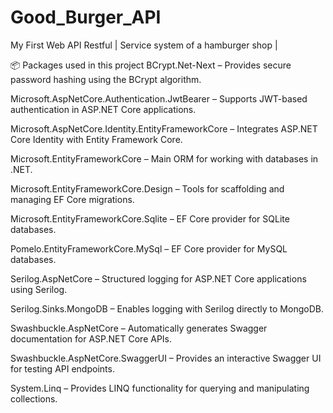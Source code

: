 # Good_Burger_API
My First Web API Restful | Service system of a hamburger shop |

📦 Packages used in this project
BCrypt.Net-Next – Provides secure password hashing using the BCrypt algorithm.

Microsoft.AspNetCore.Authentication.JwtBearer – Supports JWT-based authentication in ASP.NET Core applications.

Microsoft.AspNetCore.Identity.EntityFrameworkCore – Integrates ASP.NET Core Identity with Entity Framework Core.

Microsoft.EntityFrameworkCore – Main ORM for working with databases in .NET.

Microsoft.EntityFrameworkCore.Design – Tools for scaffolding and managing EF Core migrations.

Microsoft.EntityFrameworkCore.Sqlite – EF Core provider for SQLite databases.

Pomelo.EntityFrameworkCore.MySql – EF Core provider for MySQL databases.

Serilog.AspNetCore – Structured logging for ASP.NET Core applications using Serilog.

Serilog.Sinks.MongoDB – Enables logging with Serilog directly to MongoDB.

Swashbuckle.AspNetCore – Automatically generates Swagger documentation for ASP.NET Core APIs.

Swashbuckle.AspNetCore.SwaggerUI – Provides an interactive Swagger UI for testing API endpoints.

System.Linq – Provides LINQ functionality for querying and manipulating collections.
